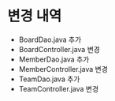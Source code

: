 # 변경 내역
- BoardDao.java 추가
- BoardController.java 변경
- MemberDao.java 추가
- MemberController.java 변경
- TeamDao.java 추가
- TeamController.java 변경